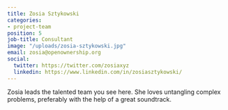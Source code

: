 ```yaml
---
title: Zosia Sztykowski
categories:
- project-team
position: 5
job-title: Consultant
image: "/uploads/zosia-sztykowski.jpg"
email: zosia@openownership.org
social:
  twitter: https://twitter.com/zosiaxyz
  linkedin: https://www.linkedin.com/in/zosiasztykowski/
---
```


Zosia leads the talented team you see here. She loves untangling complex problems, preferably with the help of a great soundtrack.